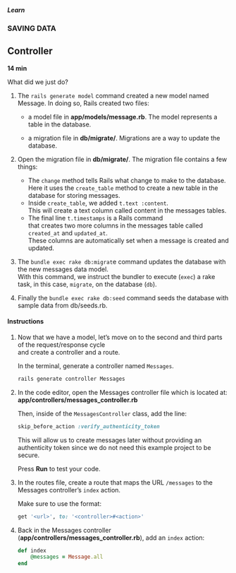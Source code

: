 ##### Learn

### SAVING DATA

## Controller

**14 min**

What did we just do?

1.  The `rails generate model` command created a new model named Message. In doing so, Rails created two files:

    - a model file in **app/models/message.rb**. The model represents a table in the database.

    - a migration file in **db/migrate/**. Migrations are a way to update the database.

2.  Open the migration file in **db/migrate/**. The migration file contains a few things:

    - The `change` method tells Rails what change to make to the database. <br>
      Here it uses the `create_table` method to create a new table in the database for storing messages.
    - Inside `create_table`, we added `t.text :content`. <br>
      This will create a text column called content in the messages tables.
    - The final line `t.timestamps` is a Rails command <br>
      that creates two more columns in the messages table called `created_at` and `updated_at`. <br>
      These columns are automatically set when a message is created and updated.

3.  The `bundle exec rake db:migrat`e command updates the database with the new messages data model. <br>
    With this command, we instruct the bundler to execute (`exec`) a rake task, in this case, `migrate`, on the database (`db`).

4.  Finally the `bundle exec rake db:seed` command seeds the database with sample data from db/seeds.rb.

#### Instructions

1.  Now that we have a model, let’s move on to the second and third parts of the request/response cycle <br>
    and create a controller and a route.

    In the terminal, generate a controller named `Messages`.

    ```bash
    rails generate controller Messages
    ```

2.  In the code editor, open the Messages controller file which is located at: <br>
    **app/controllers/messages_controller.rb**

    Then, inside of the `MessagesController` class, add the line:

    ```ruby
    skip_before_action :verify_authenticity_token
    ```

    This will allow us to create messages later without providing an authenticity token
    since we do not need this example project to be secure.

    Press **Run** to test your code.

3.  In the routes file, create a route that maps the URL `/messages` to the Messages controller’s `index` action.

    Make sure to use the format:

    ```ruby
    get '<url>', to: '<controller>#<action>'
    ```

4.  Back in the Messages controller (**app/controllers/messages_controller.rb**), add an `index` action:

    ```ruby
    def index
        @messages = Message.all
    end
    ```
